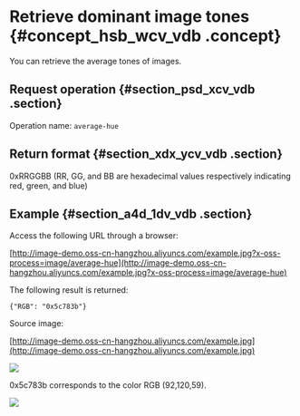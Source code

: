 # Retrieve dominant image tones {#concept_hsb_wcv_vdb .concept}

You can retrieve the average tones of images.

## Request operation {#section_psd_xcv_vdb .section}

Operation name: `average-hue`

## Return format {#section_xdx_ycv_vdb .section}

0xRRGGBB \(RR, GG, and BB are hexadecimal values respectively indicating red, green, and blue\)

## Example {#section_a4d_1dv_vdb .section}

Access the following URL through a browser:

[http://image-demo.oss-cn-hangzhou.aliyuncs.com/example.jpg?x-oss-process=image/average-hue](http://image-demo.oss-cn-hangzhou.aliyuncs.com/example.jpg?x-oss-process=image/average-hue)

The following result is returned:

```
{"RGB": "0x5c783b"}
```

Source image:

[http://image-demo.oss-cn-hangzhou.aliyuncs.com/example.jpg](http://image-demo.oss-cn-hangzhou.aliyuncs.com/example.jpg)

![](http://static-aliyun-doc.oss-cn-hangzhou.aliyuncs.com/assets/img/4789/2667_en-US.jpg)

0x5c783b corresponds to the color RGB \(92,120,59\).

![](http://static-aliyun-doc.oss-cn-hangzhou.aliyuncs.com/assets/img/4789/2668_en-US.png)

